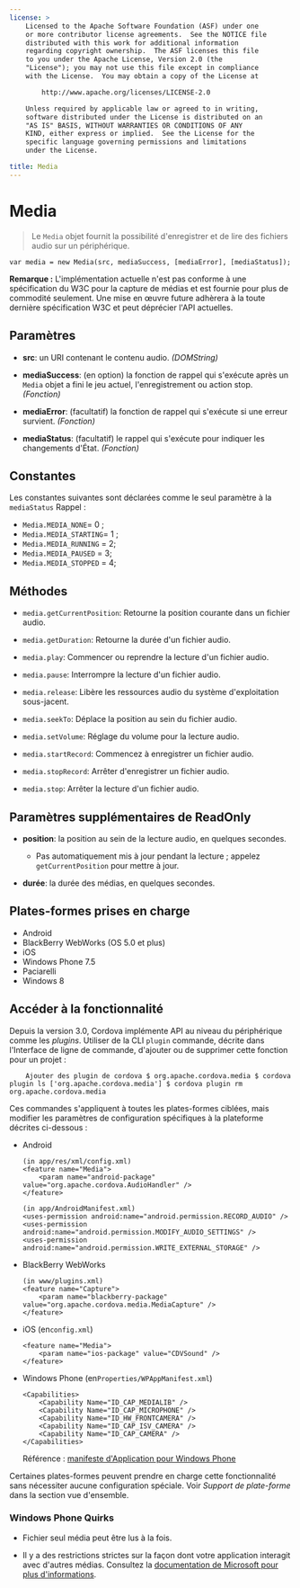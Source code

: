 ```yaml
---
license: >
    Licensed to the Apache Software Foundation (ASF) under one
    or more contributor license agreements.  See the NOTICE file
    distributed with this work for additional information
    regarding copyright ownership.  The ASF licenses this file
    to you under the Apache License, Version 2.0 (the
    "License"); you may not use this file except in compliance
    with the License.  You may obtain a copy of the License at

        http://www.apache.org/licenses/LICENSE-2.0

    Unless required by applicable law or agreed to in writing,
    software distributed under the License is distributed on an
    "AS IS" BASIS, WITHOUT WARRANTIES OR CONDITIONS OF ANY
    KIND, either express or implied.  See the License for the
    specific language governing permissions and limitations
    under the License.

title: Media
---
```


# Media

> Le `Media` objet fournit la possibilité d'enregistrer et de lire des fichiers audio sur un périphérique.

    var media = new Media(src, mediaSuccess, [mediaError], [mediaStatus]);
    

**Remarque :** L'implémentation actuelle n'est pas conforme à une spécification du W3C pour la capture de médias et est fournie pour plus de commodité seulement. Une mise en œuvre future adhèrera à la toute dernière spécification W3C et peut déprécier l'API actuelles.

## Paramètres

*   **src**: un URI contenant le contenu audio. *(DOMString)*

*   **mediaSuccess**: (en option) la fonction de rappel qui s'exécute après un `Media` objet a fini le jeu actuel, l'enregistrement ou action stop. *(Fonction)*

*   **mediaError**: (facultatif) la fonction de rappel qui s'exécute si une erreur survient. *(Fonction)*

*   **mediaStatus**: (facultatif) le rappel qui s'exécute pour indiquer les changements d'État. *(Fonction)*

## Constantes

Les constantes suivantes sont déclarées comme le seul paramètre à la `mediaStatus` Rappel :

*   `Media.MEDIA_NONE`= 0 ;
*   `Media.MEDIA_STARTING`= 1 ;
*   `Media.MEDIA_RUNNING` = 2;
*   `Media.MEDIA_PAUSED` = 3;
*   `Media.MEDIA_STOPPED` = 4;

## Méthodes

*   `media.getCurrentPosition`: Retourne la position courante dans un fichier audio.

*   `media.getDuration`: Retourne la durée d'un fichier audio.

*   `media.play`: Commencer ou reprendre la lecture d'un fichier audio.

*   `media.pause`: Interrompre la lecture d'un fichier audio.

*   `media.release`: Libère les ressources audio du système d'exploitation sous-jacent.

*   `media.seekTo`: Déplace la position au sein du fichier audio.

*   `media.setVolume`: Réglage du volume pour la lecture audio.

*   `media.startRecord`: Commencez à enregistrer un fichier audio.

*   `media.stopRecord`: Arrêter d'enregistrer un fichier audio.

*   `media.stop`: Arrêter la lecture d'un fichier audio.

## Paramètres supplémentaires de ReadOnly

*   **position**: la position au sein de la lecture audio, en quelques secondes.
    
    *   Pas automatiquement mis à jour pendant la lecture ; appelez `getCurrentPosition` pour mettre à jour.

*   **durée**: la durée des médias, en quelques secondes.

## Plates-formes prises en charge

*   Android
*   BlackBerry WebWorks (OS 5.0 et plus)
*   iOS
*   Windows Phone 7.5
*   Paciarelli
*   Windows 8

## Accéder à la fonctionnalité

Depuis la version 3.0, Cordova implémente API au niveau du périphérique comme les *plugins*. Utiliser de la CLI `plugin` commande, décrite dans l'Interface de ligne de commande, d'ajouter ou de supprimer cette fonction pour un projet :

        Ajouter des plugin de cordova $ org.apache.cordova.media $ cordova plugin ls ['org.apache.cordova.media'] $ cordova plugin rm org.apache.cordova.media
     

Ces commandes s'appliquent à toutes les plates-formes ciblées, mais modifier les paramètres de configuration spécifiques à la plateforme décrites ci-dessous :

*   Android
    
        (in app/res/xml/config.xml)
        <feature name="Media">
            <param name="android-package" value="org.apache.cordova.AudioHandler" />
        </feature>
        
        (in app/AndroidManifest.xml)
        <uses-permission android:name="android.permission.RECORD_AUDIO" />
        <uses-permission android:name="android.permission.MODIFY_AUDIO_SETTINGS" />
        <uses-permission android:name="android.permission.WRITE_EXTERNAL_STORAGE" />
        

*   BlackBerry WebWorks
    
        (in www/plugins.xml)
        <feature name="Capture">
            <param name="blackberry-package" value="org.apache.cordova.media.MediaCapture" />
        </feature>
        

*   iOS (en`config.xml`)
    
        <feature name="Media">
            <param name="ios-package" value="CDVSound" />
        </feature>
        

*   Windows Phone (en`Properties/WPAppManifest.xml`)
    
        <Capabilities>
            <Capability Name="ID_CAP_MEDIALIB" />
            <Capability Name="ID_CAP_MICROPHONE" />
            <Capability Name="ID_HW_FRONTCAMERA" />
            <Capability Name="ID_CAP_ISV_CAMERA" />
            <Capability Name="ID_CAP_CAMERA" />
        </Capabilities>
        
    
    Référence : [manifeste d'Application pour Windows Phone][1]

 [1]: http://msdn.microsoft.com/en-us/library/ff769509%28v=vs.92%29.aspx

Certaines plates-formes peuvent prendre en charge cette fonctionnalité sans nécessiter aucune configuration spéciale. Voir *Support de plate-forme* dans la section vue d'ensemble.

### Windows Phone Quirks

*   Fichier seul média peut être lus à la fois.

*   Il y a des restrictions strictes sur la façon dont votre application interagit avec d'autres médias. Consultez la [documentation de Microsoft pour plus d'informations][2].

 [2]: http://msdn.microsoft.com/en-us/library/windowsphone/develop/hh184838(v=vs.92).aspx